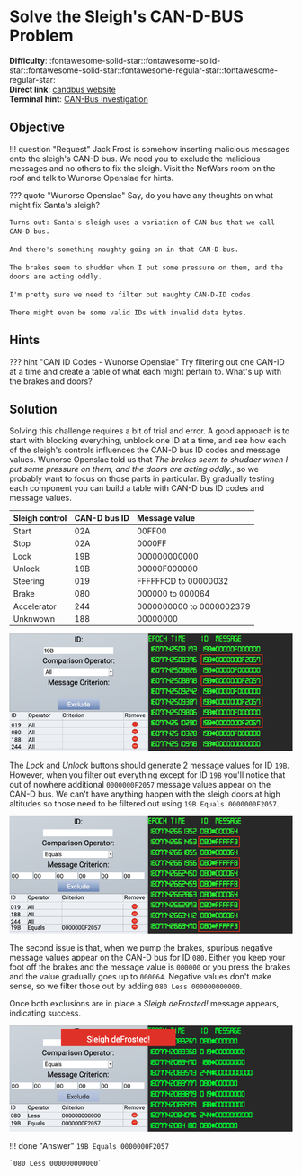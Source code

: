 # Solve the Sleigh's CAN-D-BUS Problem

**Difficulty**: :fontawesome-solid-star::fontawesome-solid-star::fontawesome-solid-star::fontawesome-regular-star::fontawesome-regular-star:<br/>
**Direct link**: [candbus website](https://candbus.kringlecastle.com/?challenge=candbus&id=d02344b9-d758-4e3f-a189-4dbdc154a277)<br/>
**Terminal hint**: [CAN-Bus Investigation](../hints/h7.md)


## Objective

!!! question "Request"
    Jack Frost is somehow inserting malicious messages onto the sleigh's CAN-D bus. We need you to exclude the malicious messages and no others to fix the sleigh. Visit the NetWars room on the roof and talk to Wunorse Openslae for hints.

??? quote "Wunorse Openslae"
    Say, do you have any thoughts on what might fix Santa's sleigh?

    Turns out: Santa's sleigh uses a variation of CAN bus that we call CAN-D bus.

    And there's something naughty going on in that CAN-D bus.

    The brakes seem to shudder when I put some pressure on them, and the doors are acting oddly.

    I'm pretty sure we need to filter out naughty CAN-D-ID codes.

    There might even be some valid IDs with invalid data bytes.


## Hints

??? hint "CAN ID Codes - Wunorse Openslae"
    Try filtering out one CAN-ID at a time and create a table of what each might pertain to. What's up with the brakes and doors?


## Solution

Solving this challenge requires a bit of trial and error. A good approach is to start with blocking everything, unblock one ID at a time, and see how each of the sleigh's controls influences the CAN-D bus ID codes and message values. Wunorse Openslae told us that *The brakes seem to shudder when I put some pressure on them, and the doors are acting oddly.*, so we probably want to focus on those parts in particular. By gradually testing each component you can build a table with CAN-D bus ID codes and message values.

| Sleigh control  |  CAN-D bus ID | Message value            |
| :-------------- | :------------ | :------------------------|
| Start           | 02A           | 00FF00                   |
| Stop            | 02A           | 0000FF                   |
| Lock            | 19B           | 000000000000             |
| Unlock          | 19B           | 00000F000000             |
| Steering        | 019           | FFFFFFCD to 00000032     |
| Brake           | 080           | 000000 to 000064         |
| Accelerator     | 244           | 0000000000 to 0000002379 |
| Unknwown        | 188           | 00000000                 |

![Rogue lock/unlock codes](../img/objectives/o7/rogue_lock_unlock_codes.png)

The *Lock* and *Unlock* buttons should generate 2 message values for ID `19B`. However, when you filter out everything except for ID `19B` you'll notice that out of nowhere additional `0000000F2057` message values appear on the CAN-D bus. We can't have anything happen with the sleigh doors at high altitudes so those need to be filtered out using `19B Equals 0000000F2057`.

![Negative break message values](../img/objectives/o7/negative_brake_values.png)

The second issue is that, when we pump the brakes, spurious negative message values appear on the CAN-D bus for ID `080`. Either you keep your foot off the brakes and the message value is `000000` or you press the brakes and the value gradually goes up to `000064`. Negative values don't make sense, so we filter those out by adding `080 Less 000000000000`.

Once both exclusions are in place a *Sleigh deFrosted!* message appears, indicating success.

![Sleigh defrosted](../img/objectives/o7/sleigh_defrosted.png)


!!! done "Answer"
    `19B Equals 0000000F2057`

    `080 Less 000000000000`
